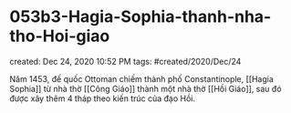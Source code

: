 # 053b3-Hagia-Sophia-thanh-nha-tho-Hoi-giao

created: Dec 24, 2020 10:52 PM
tags: #created/2020/Dec/24

Năm 1453, đế quốc Ottoman chiếm thành phố Constantinople, [[Hagia Sophia]] từ nhà thờ [[Công Giáo]] thành một nhà thờ [[Hồi Giáo]], sau đó được xây thêm 4 tháp theo kiến trúc của đạo Hồi.